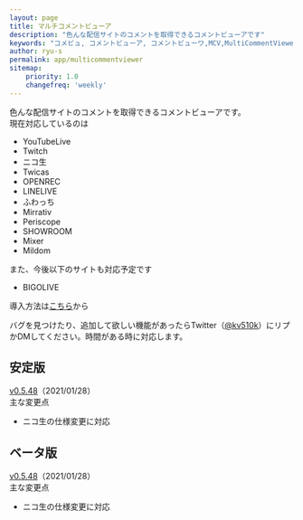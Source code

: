 ```yaml
---
layout: page
title: マルチコメントビューア
description: "色んな配信サイトのコメントを取得できるコメントビューアです"
keywords: "コメビュ, コメントビューア, コメントビューワ,MCV,MultiCommentViewer"
author: ryu-s
permalink: app/multicommentviewer
sitemap:
    priority: 1.0
    changefreq: 'weekly'	
---
```


色んな配信サイトのコメントを取得できるコメントビューアです。  
現在対応しているのは
- YouTubeLive
- Twitch
- ニコ生
- Twicas
- OPENREC
- LINELIVE
- ふわっち
- Mirrativ
- Periscope
- SHOWROOM
- Mixer
- Mildom

また、今後以下のサイトも対応予定です
- BIGOLIVE

導入方法は[こちら](https://github.com/CommentViewerCollection/MultiCommentViewer/wiki/%E5%B0%8E%E5%85%A5%E6%89%8B%E9%A0%86)から  
  
バグを見つけたり、追加して欲しい機能があったらTwitter（[@kv510k](https://twitter.com/kv510k)）にリプかDMしてください。時間がある時に対応します。  

## 安定版
[v0.5.48](https://int-main.net/app/MultiCommentViewer_v0.5.48_stable.zip)（2021/01/28）  
主な変更点
- ニコ生の仕様変更に対応
## ベータ版
[v0.5.48](https://int-main.net/app/MultiCommentViewer_v0.5.48_beta.zip)（2021/01/28）  
主な変更点
- ニコ生の仕様変更に対応
